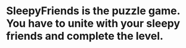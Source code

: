 # SleepyFriends is the puzzle game. You have to unite with your sleepy friends and complete the level.
